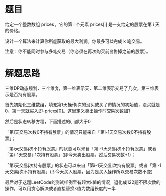 # 题目
给定一个整数数组 prices ，它的第 i 个元素 prices[i] 是一支给定的股票在第 i 天的价格。  

设计一个算法来计算你所能获取的最大利润。你最多可以完成 k 笔交易。  

注意：你不能同时参与多笔交易（你必须在再次购买前出售掉之前的股票）。

# 解题思路
三维DP动态规划，三个维度，第一维表示天，第二维表示交易了几次，第三维表示是否持有股票。  

首先初始化三维数组，填充第1天操作j次的没买或买了的情况的初始值，没买就是0，第一天就买入即-prices[0]。这里定义卖出操作时交易次数加1  

然后是状态转移方程，下面描述的i, j都大于0  

「第i天交易次数0不持有股票」的情况只能来自「第i-1天交易次数0不持有股票」；  

「第i天交易j次不持有股票」的状态可以来自「第i-1天交易j次不持有股票」或者「第i-1天交易j-1次持有股票」(即今天卖出股票，然后交易次数+1)；  

「第i天交易j次持有股票」的状态可以来自「第i-1天交易j次持有股票」或者「第i-1天交易j次不持有股票」(即今天买入股票，因为是买入操作所以交易次数不变)  

最后对于这题LeetCode的测试样例里有超大k值的情况，退化成122题不限次数的操作，可以用贪心解决或者直接替换k值为数组长度的一半